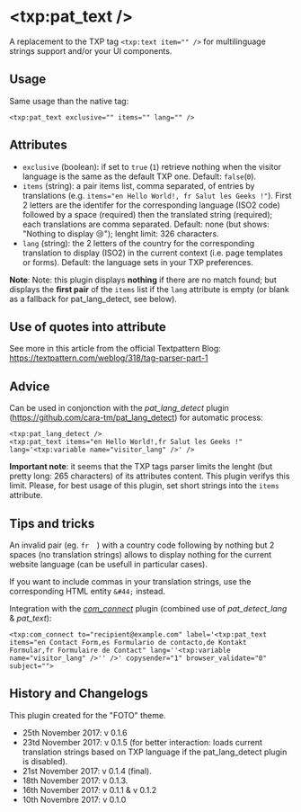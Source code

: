 # <txp:pat_text />

A replacement to the TXP tag `<txp:text item="" />` for multilinguage strings support and/or your UI components.

## Usage

Same usage than the native tag:

    <txp:pat_text exclusive="" items="" lang="" />
    
## Attributes

* `exclusive` (boolean): if set to `true` (`1`) retrieve nothing when the visitor language is the same as the default TXP one. Default: `false`(`0`).
* `items` (string): a pair items list, comma separated, of entries by translations (e.g. `items="en Hello World!, fr Salut les Geeks !"`). First 2 letters are the identifer for the corresponding language (ISO2 code) followed by a space (required) then the translated string (required); each translations are comma separated. Default: none (but shows: "Nothing to display 😢"); lenght limit: 326 characters.
* `lang` (string): the 2 letters of the country for the corresponding translation to display (ISO2) in the current context (i.e. page templates or forms). Default: the language sets in your TXP preferences.

**Note**: Note: this plugin displays **nothing** if there are no match found; but displays the **first pair** of the `items` list if the `lang` attribute is empty (or blank as a fallback for pat_lang_detect, see below).

## Use of quotes into attribute

See more in this article from the official Textpattern Blog: https://textpattern.com/weblog/318/tag-parser-part-1

## Advice

Can be used in conjonction with the *pat_lang_detect* plugin (https://github.com/cara-tm/pat_lang_detect) for automatic process:

    <txp:pat_lang_detect />
    <txp:pat_text items="en Hello World!,fr Salut les Geeks !" lang='<txp:variable name="visitor_lang" />' />

**Important note**: it seems that the TXP tags parser limits the lenght (but pretty long: 265 characters) of its attributes content. This plugin verifys this limit. Please, for best usage of this plugin, set short strings into the `items` attribute.

## Tips and tricks

An invalid pair (eg. `fr  `) with a country code following by nothing but 2 spaces (no translation strings) allows to display nothing for the current website language (can be usefull in particular cases).

If you want to include commas in your translation strings, use the corresponding HTML entity `&#44;` instead.

Integration with the [*com_connect*](https://forum.textpattern.io/viewtopic.php?id=47913) plugin (combined use of *pat_detect_lang* & *pat_text*):

    <txp:com_connect to="recipient@example.com" label='<txp:pat_text items="en Contact Form,es Formulario de contacto,de Kontakt Formular,fr Formulaire de Contact" lang=''<txp:variable name="visitor_lang" />'' />' copysender="1" browser_validate="0" subject="">

## History and Changelogs

This plugin created for the "FOTO" theme.

* 25th November 2017: v 0.1.6
* 23td November 2017: v 0.1.5 (for better interaction: loads current translation strings based on TXP language if the pat_lang_detect plugin is disabled).
* 21st November 2017: v 0.1.4 (final).
* 18th November 2017: v 0.1.3.
* 16th November 2017: v 0.1.1 & v 0.1.2
* 10th Novembre 2017: v 0.1.0
